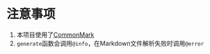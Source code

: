 # 注意事项
1. 本项目使用了[CommonMark](https://github.com/MichaelHatherly/CommonMark.jl)
2. `generate`函数会调用`@info`，在Markdown文件解析失败时调用`@error`
